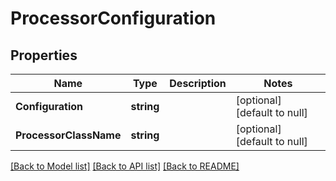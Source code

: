 # ProcessorConfiguration

## Properties
Name | Type | Description | Notes
------------ | ------------- | ------------- | -------------
**Configuration** | **string** |  | [optional] [default to null]
**ProcessorClassName** | **string** |  | [optional] [default to null]

[[Back to Model list]](../README.md#documentation-for-models) [[Back to API list]](../README.md#documentation-for-api-endpoints) [[Back to README]](../README.md)

